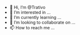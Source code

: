 - 👋 Hi, I’m @Trativo
- 👀 I’m interested in ...
- 🌱 I’m currently learning ...
- 💞️ I’m looking to collaborate on ...
- 📫 How to reach me ...

<!---
Trativo/Trativo is a ✨ special ✨ repository because its `README.md` (this file) appears on your GitHub profile.
You can click the Preview link to take a look at your changes.
--->
